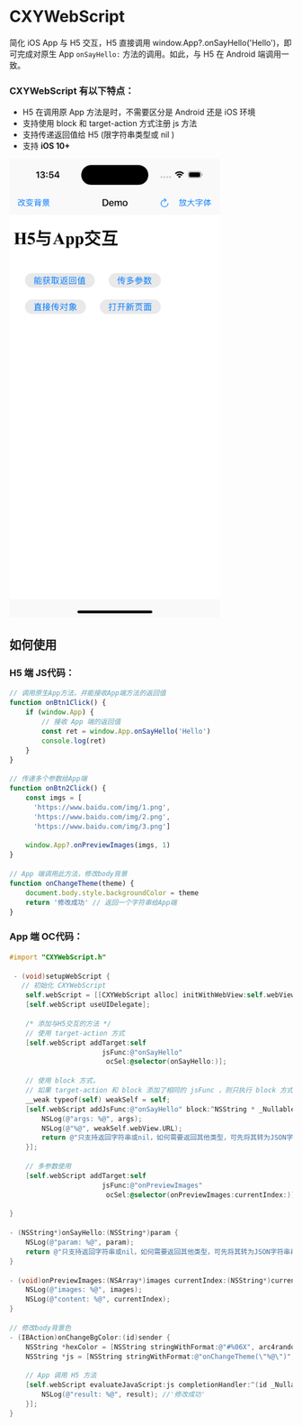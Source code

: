 # CXYWebScript
简化 iOS App 与 H5 交互，H5 直接调用 window.App?.onSayHello('Hello')，即可完成对原生 App  `onSayHello:` 方法的调用。如此，与 H5 在 Android 端调用一致。



### CXYWebScript 有以下特点：

- H5 在调用原 App 方法是时，不需要区分是 Android 还是 iOS 环境
- 支持使用 block 和 target-action 方式注册 js 方法
- 支持传递返回值给 H5 (限字符串类型或 nil )
- 支持 **iOS 10+**



<img src="./screenshot.png" width="375">

## 如何使用

### H5 端 JS代码：

```js
// 调用原生App方法，并能接收App端方法的返回值
function onBtn1Click() {
    if (window.App) {
        // 接收 App 端的返回值
        const ret = window.App.onSayHello('Hello')
        console.log(ret) 
    }
}

// 传递多个参数给App端
function onBtn2Click() {
    const imgs = [
      'https://www.baidu.com/img/1.png', 
      'https://www.baidu.com/img/2.png', 
      'https://www.baidu.com/img/3.png']
    
    window.App?.onPreviewImages(imgs, 1)
}

// App 端调用此方法，修改body背景
function onChangeTheme(theme) {
    document.body.style.backgroundColor = theme
    return '修改成功' // 返回一个字符串给App端
}
```

### App 端 OC代码：

```objective-c
#import "CXYWebScript.h"

 - (void)setupWebScript {
   // 初始化 CXYWebScript
    self.webScript = [[CXYWebScript alloc] initWithWebView:self.webView];
    [self.webScript useUIDelegate];

    /* 添加与H5交互的方法 */
    // 使用 target-action 方式
    [self.webScript addTarget:self
                       jsFunc:@"onSayHello"
                        ocSel:@selector(onSayHello:)];
    
    // 使用 block 方式，
    // 如果 target-action 和 block 添加了相同的 jsFunc ，则只执行 block 方式的
    __weak typeof(self) weakSelf = self;
    [self.webScript addJsFunc:@"onSayHello" block:^NSString * _Nullable(NSArray *args) {
        NSLog(@"args: %@", args);
        NSLog(@"%@", weakSelf.webView.URL);
        return @"只支持返回字符串或nil，如何需要返回其他类型，可先将其转为JSON字符串再返回";
    }];
    
    // 多参数使用
    [self.webScript addTarget:self
                       jsFunc:@"onPreviewImages"
                        ocSel:@selector(onPreviewImages:currentIndex:)];
    
}

- (NSString*)onSayHello:(NSString*)param {
    NSLog(@"param: %@", param);
    return @"只支持返回字符串或nil，如何需要返回其他类型，可先将其转为JSON字符串再返回";
}

- (void)onPreviewImages:(NSArray*)images currentIndex:(NSString*)currentIndex {
    NSLog(@"images: %@", images);
    NSLog(@"content: %@", currentIndex);
}
  
// 修改body背景色
- (IBAction)onChangeBgColor:(id)sender {
    NSString *hexColor = [NSString stringWithFormat:@"#%06X", arc4random_uniform(0xFFFFFF)];
    NSString *js = [NSString stringWithFormat:@"onChangeTheme(\"%@\")",hexColor];
  
    // App 调用 H5 方法
    [self.webScript evaluateJavaScript:js completionHandler:^(id _Nullable result, NSError * _Nullable error) {
        NSLog(@"result: %@", result); //'修改成功'
    }];
}

```


